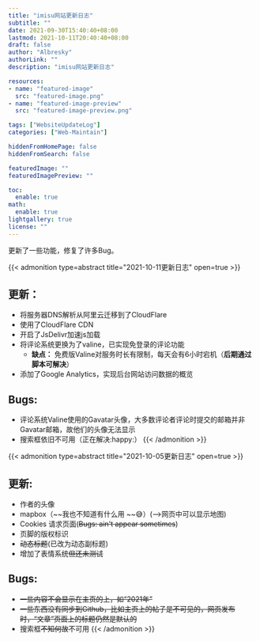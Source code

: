 ```yaml
---
title: "imisu网站更新日志"
subtitle: ""
date: 2021-09-30T15:40:40+08:00
lastmod: 2021-10-11T20:40:40+08:00
draft: false
author: "Albresky"
authorLink: ""
description: "imisu网站更新日志"

resources:
- name: "featured-image"
  src: "featured-image.png"
- name: "featured-image-preview"
  src: "featured-image-preview.png"

tags: ["WebsiteUpdateLog"]
categories: ["Web-Maintain"]

hiddenFromHomePage: false
hiddenFromSearch: false

featuredImage: ""
featuredImagePreview: ""

toc:
  enable: true
math:
  enable: true
lightgallery: true
license: ""
---
```

更新了一些功能，修复了许多Bug。
<!--more-->
{{< admonition type=abstract title="2021-10-11更新日志" open=true >}}
## 更新：
 - 将服务器DNS解析从阿里云迁移到了CloudFlare
 - 使用了CloudFlare CDN
 - 开启了JsDelivr加速js加载
 - 将评论系统更换为了valine，已实现免登录的评论功能
   - **缺点：** 免费版Valine对服务时长有限制，每天会有6小时宕机（**后期通过脚本可解决**）
 - 添加了Google Analytics，实现后台网站访问数据的概览

## Bugs:
 - 评论系统Valine使用的Gavatar头像，大多数评论者评论时提交的邮箱并非Gavatar邮箱，故他们的头像无法显示
 - 搜索框依旧不可用（正在解决:happy:）
{{< /admonition >}}

{{< admonition type=abstract title="2021-10-05更新日志" open=true >}}
## 更新:
 - 作者的头像
 - mapbox（~~我也不知道有什么用 ~~:sweat_smile:）(-->网页中可以显示地图)
 - Cookies 请求页面(~~Bugs: ain't appear sometimes~~)
 - 页脚的版权标识
 - ~~动态标题~~(已改为动态副标题)
 - 增加了表情系统~~但还未测试~~
## Bugs:
 - ~~一些内容不会显示在主页的上，如“2021年”~~
 - ~~一些东西没有同步到Github，比如主页上的帖子是不可见的，网页发布时，“文章”页面上的标题仍然是默认的~~
 - 搜索框~~不知何故~~不可用
{{< /admonition >}}